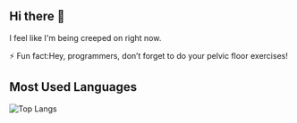 ## Hi there 👋


<!--

Here are some ideas to get you started:

- 🔭 I’m currently working on ...
- 🌱 I’m currently learning ...
- 👯 I’m looking to collaborate on ...
- 🤔 I’m looking for help with ...
- 💬 Ask me about ...
- 📫 How to reach me: ...
- 😄 Pronouns: ...
- 
-->
I feel like I'm being creeped on right now.

⚡ Fun fact:Hey, programmers, don’t forget to do your pelvic floor exercises!

## Most Used Languages
![Top Langs](https://github-readme-stats.vercel.app/api/top-langs/?username=Vorahil&layout=compact)

